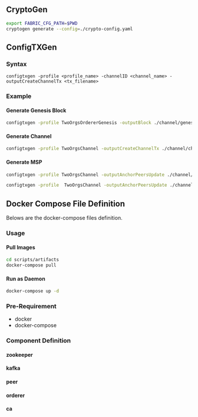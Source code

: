 ## CryptoGen

```bash
export FABRIC_CFG_PATH=$PWD
cryptogen generate --config=./crypto-config.yaml 
```





## ConfigTXGen

### Syntax
```
configtxgen -profile <profile_name> -channelID <channel_name> -outputCreateChannelTx <tx_filename>
```

### Example

#### Generate Genesis Block
```bash
configtxgen -profile TwoOrgsOrdererGenesis -outputBlock ./channel/genesis.block
```

#### Generate Channel 
```bash
configtxgen -profile TwoOrgsChannel -outputCreateChannelTx ./channel/channel.tx -channelID snackbar-channel
```

#### Generate MSP
```bash
configtxgen -profile TwoOrgsChannel -outputAnchorPeersUpdate ./channel/little-factory-msp.tx -channelID snackbar-channel -asOrg little-factory.com
```

```bash
configtxgen -profile  TwoOrgsChannel -outputAnchorPeersUpdate ./channel/little-snackbar-msp.tx -channelID snackbar-channel -asOrg little-factory.com
```



## Docker Compose File Definition 

Belows are the docker-compose files definition.


### Usage

#### Pull Images
```bash
cd scripts/artifacts
docker-compose pull
```

#### Run as Daemon
```bash
docker-compose up -d
```

### Pre-Requirement

- docker
- docker-compose

### Component Definition

#### zookeeper

#### kafka

#### peer

#### orderer

#### ca
